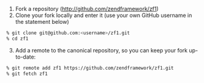 1. Fork a repository (http://github.com/zendframework/zf1)
2. Clone your fork locally and enter it (use your own GitHub username in the statement below)
```sh
% git clone git@github.com:<username>/zf1.git
% cd zf1
```

3. Add a remote to the canonical repository, so you can keep your fork up-to-date:
```sh
% git remote add zf1 https://github.com/zendframework/zf1.git
% git fetch zf1
```
